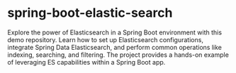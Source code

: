 # spring-boot-elastic-search
Explore the power of Elasticsearch in a Spring Boot environment with this demo repository. Learn how to set up Elasticsearch configurations, integrate Spring Data Elasticsearch, and perform common operations like indexing, searching, and filtering. The project provides a hands-on example of leveraging ES capabilities within a Spring Boot app.
